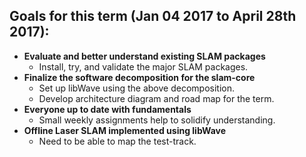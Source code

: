 ## Goals for this term (Jan 04 2017 to April 28th 2017):
* **Evaluate and better understand existing SLAM packages**
    * Install, try, and validate the major SLAM packages.
*  **Finalize the software decomposition for the slam-core**
    * Set up libWave using the above decomposition.
    * Develop architecture diagram and road map for the term.
* **Everyone up to date with fundamentals**
    * Small weekly assignments help to solidify understanding.
* **Offline Laser SLAM implemented using libWave**
    * Need to be able to map the test-track.